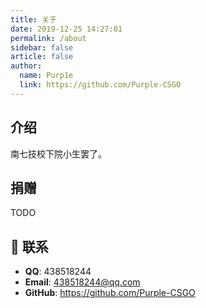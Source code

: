 ```yaml
---
title: 关于
date: 2019-12-25 14:27:01
permalink: /about
sidebar: false
article: false
author: 
  name: Purp1e
  link: https://github.com/Purple-CSGO
---
```


## 介绍

南七技校下院小生罢了。

## 捐赠

TODO

## :email: 联系

- **QQ**: <a :href="qqUrl" class='qq'>438518244</a>
- **Email**:  <a href="mailto:438518244@qq.com">438518244@qq.com</a>
- **GitHub**: <https://github.com/Purple-CSGO>

<script>
  export default {
    data(){
      return {
        qqUrl: 'tencent://message/?uin=438518244&Site=&Menu=yes' 
      }
    },
    mounted(){
      const flag =  navigator.userAgent.match(/(phone|pad|pod|iPhone|iPod|ios|iPad|Android|Mobile|BlackBerry|IEMobile|MQQBrowser|JUC|Fennec|wOSBrowser|BrowserNG|WebOS|Symbian|Windows Phone)/i);
      if(flag){
        this.qqUrl = 'mqqwpa://im/chat?chat_type=wpa&uin=438518244&version=1&src_type=web&web_src=oicqzone.com'
      }
    }
  }
</script>           
